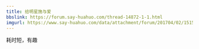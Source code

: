 ```yaml
---
title: 给明星施与爱
bbslink: https://forum.say-huahuo.com/thread-14872-1-1.html
imgurl: https://www.say-huahuo.com/data/attachment/forum/201704/02/151515fnaxmmwyyv6nswxi.jpg
---
```


耗时短，有趣<!--more-->
